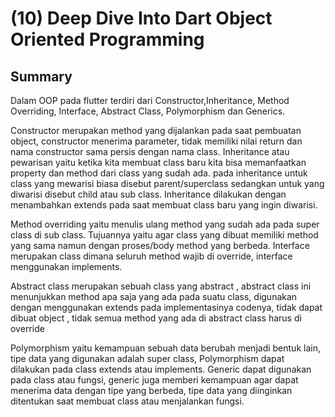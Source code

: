
# (10) Deep Dive Into Dart Object Oriented Programming




## Summary

Dalam OOP pada flutter terdiri dari Constructor,Inheritance, Method Overriding, Interface, Abstract Class, Polymorphism dan Generics.


Constructor merupakan method yang dijalankan pada saat pembuatan object, constructor menerima parameter, tidak memiliki nilai return dan nama constructor sama persis dengan nama class. Inheritance atau pewarisan yaitu ketika kita membuat class baru kita bisa memanfaatkan property dan method dari class yang sudah ada. pada inheritance untuk class yang mewarisi biasa disebut parent/superclass sedangkan untuk yang diwarisi disebut child atau sub class. Inheritance dilakukan dengan menambahkan extends pada saat membuat class baru yang ingin diwarisi.

Method overriding yaitu menulis ulang method yang sudah ada pada super class di sub class. Tujuannya yaitu agar class yang dibuat memiliki method yang sama namun dengan proses/body method yang berbeda. Interface merupakan class dimana seluruh method wajib di override, interface menggunakan implements.

Abstract class merupakan sebuah class yang abstract , abstract class ini menunjukkan method apa saja yang ada pada suatu class, digunakan dengan menggunakan extends pada implementasinya codenya, tidak dapat dibuat object , tidak semua method yang ada di abstract class harus di override

Polymorphism yaitu kemampuan sebuah data berubah menjadi bentuk lain, tipe data yang digunakan adalah super class, Polymorphism dapat dilakukan pada class extends atau implements. Generic dapat digunakan pada class atau fungsi, generic juga memberi kemampuan agar dapat menerima data dengan tipe yang berbeda, tipe data yang diinginkan ditentukan saat membuat class atau menjalankan fungsi.



